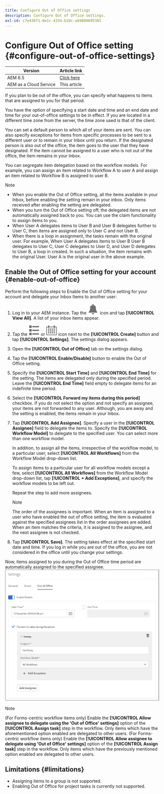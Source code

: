 ```yaml
---
title: Configure Out of Office settings
description: Configure Out of Office settings.
exl-id: c7e436f1-8e1c-4334-b3dc-ab9800695301
---
```


# Configure Out of Office setting {#configure-out-of-office-settings}

| Version | Article link |
| -------- | ---------------------------- |
| AEM 6.5  |    [Click here](https://experienceleague.adobe.com/docs/experience-manager-65/forms/workflows/configure-out-of-office-settings.html)                  |
| AEM as a Cloud Service     | This article         |

If you plan to be out of the office, you can specify what happens to items that are assigned to you for that period.

You have the option of specifying a start date and time and an end date and time for your out-of-office settings to be in effect. If you are located in a different time zone from the server, the time zone used is that of the client.

You can set a default person to which all of your items are sent. You can also specify exceptions for items from specific processes to be sent to a different user or to remain in your Inbox until you return. If the designated person is also out of the office, the item goes to the user that they have designated. If the item cannot be assigned to a user who is not out of the office, the item remains in your Inbox.

You can segregate item delegation based on the workflow models. For example, you can assign an item related to Workflow A to user A and assign an item related to Workflow B is assigned to user B.


>[!NOTE]
>
>* When you enable the Out of Office setting, all the items available in your Inbox, before enabling the setting remain in your inbox. Only items received after enabling the setting are delegated.
>* When you turn the Out of Office setting off, the delegated items are not automatically assigned back to you. You can use the claim functionality to assign items to you.
>* When User A delegates items to User B and User B delegates further to User C, then items are assigned only to User C and not User B.
>* When there is a loop in assignment, the tasks remain with the original user. For example,  When User A delegates items to User B User B delegates to User C, User C delegates to User D, and User D delegates to User B, a loop in created. In such a situation, the item remains with the original User. User A is the original user in the above example.

## Enable the Out of Office setting for your account {#enable-out-of-office}

Perform the following steps to Enable the Out of Office setting for your account and delegate your Inbox Items to another user:

1. Log in to your AEM instance. Tap the ![Inbox](assets/bell.svg) icon and tap **[!UICONTROL View All]**. A list of your inbox items appear.
1. Tap the ![View Selector](assets/viewlist.svg) or ![View Selector](assets/calendar.svg) icon next to the **[!UICONTROL Create]** button and tap **[!UICONTROL Settings]**. The settings dialog appears.
1. Open the **[!UICONTROL Out of Office]** tab on the settings dialog.
1. Tap the **[!UICONTROL Enable/Disable]** button to enable the Out of Office setting.
1. Specify the **[!UICONTROL Start Time]**  and **[!UICONTROL End Time]** for the setting. The items are delegated only during the specified period. Leave the **[!UICONTROL End Time]** field empty to delegate items for an indefinite time period.
1. Select the **[!UICONTROL Forward my items during this period]** checkbox. If you do not select the option and not specify an assignee, your items are not forwarded to any user. Although, you are away and the setting is enabled, the items remain in your Inbox.
1. Tap **[!UICONTROL Add Assignee]**. Specify a user in the **[!UICONTROL Assignee]** field to delegate the items to. Specify the **[!UICONTROL Workflow Model]** to delegate to the specified user. You can select more than one workflow model.

    In addition, to assign all the items, irrespective of the workflow model, to a particular user, select **[!UICONTROL All Workflows]** from the Workflow Model drop-down list. <br>

    To assign items to a particular user for all workflow models except a few, select **[!UICONTROL All Workflows]** from the Workflow Model drop-down list, tap **[!UICONTROL + Add Exceptions]**, and specify the workflow models to be left out.
    <br>

    Repeat the step to add more assignees. <br>

    >[!NOTE]
    >
    >The order of the assignees is important. When an item is assigned to a user who have enabled the out of office setting, the item is evaluated against the specified assignees list in the order assignees are added. When an item matches the criteria, it is assigned to the assignee, and the next assignee is not checked.


1. Tap **[!UICONTROL Save]**. The setting takes effect at the specified start date and time. If you log in while you are out of the office, you are not considered in the office until you change your settings.

Now, items assigned to you during the Out of Office time period are automatically assigned to the specified assignee.
![Out-of-office](assets/out-of-office.png)

>[!NOTE]
>
>(For Forms-centric workflow items only) Enable the **[!UICONTROL Allow assignee to delegate using the 'Out of Office' settings]** option of the **[!UICONTROL Assign task]** step in the workflow. Only items which have the aforementioned option enabled are delegated to other users.
>(For Forms-centric workflow items only) Enable the **[!UICONTROL Allow assignee to delegate using 'Out of Office' settings]** option of the **[!UICONTROL Assign task]** step in the workflow. Only items which have the previously mentioned option enabled are delegated to other users.

## Limitations {#limitations}

* Assigning items to a group is not supported.
* Enabling  Out of Office for  project tasks  is  currently  not supported.
